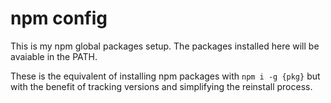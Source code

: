 # npm config

This is my npm global packages setup. The packages installed here will be avaiable in the PATH.

These is the equivalent of installing npm packages with `npm i -g {pkg}` but with the benefit of tracking versions and simplifying the reinstall process.
